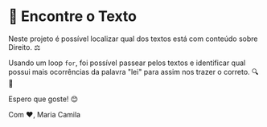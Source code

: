 # 📝 Encontre o Texto

Neste projeto é possível localizar qual dos textos está com conteúdo sobre Direito. ⚖️

Usando um loop `for`, foi possível passear pelos textos e identificar qual possui mais ocorrências da palavra "lei" para assim nos trazer o correto. 🔍📜

Espero que goste! 😊

Com ❤️,
Maria Camila

